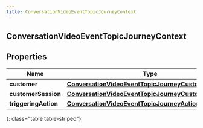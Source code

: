 ```yaml
---
title: ConversationVideoEventTopicJourneyContext
---
```

## ConversationVideoEventTopicJourneyContext

## Properties

|Name | Type | Description | Notes|
|------------ | ------------- | ------------- | -------------|
| **customer** | [**ConversationVideoEventTopicJourneyCustomer**](ConversationVideoEventTopicJourneyCustomer.html) |  | [optional] |
| **customerSession** | [**ConversationVideoEventTopicJourneyCustomerSession**](ConversationVideoEventTopicJourneyCustomerSession.html) |  | [optional] |
| **triggeringAction** | [**ConversationVideoEventTopicJourneyAction**](ConversationVideoEventTopicJourneyAction.html) |  | [optional] |
{: class="table table-striped"}


